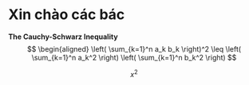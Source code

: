 # Xin chào các bác
**The Cauchy-Schwarz Inequality**
$$ \begin{aligned} 
\left( \sum_{k=1}^n a_k b_k \right)^2 \leq \left( \sum_{k=1}^n a_k^2 \right) \left( \sum_{k=1}^n b_k^2 \right)
$$

$$ x^2 $$
